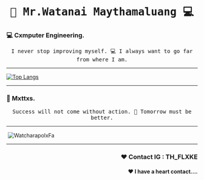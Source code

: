 <h1 align='center'><samp><strong> 🐸 Mr.Watanai Maythamaluang 💻 </strong></samp></h1>
<h3 align="left"> 💻 Cxmputer Engineering.  </h3>
<p align='center'> <samp> I never stop improving myself. 💻 I always want to go far from where I am.</samp></p>
<hr>

[![Top Langs](https://github-readme-stats.vercel.app/api/top-langs/?username=WatcharapolxFa&layout=compact&theme=tokyonight)](https://github.com/WatcharapolxFa/github-readme-stats)

<hr>
<h3 align="left"> 🐸 Mxttxs.</h3>
<p align='center'> <samp> Success will not come without action. 🐸 Tomorrow must be better.</samp></p>
<hr>
<p>&nbsp;<img align="center" src="https://github-readme-stats.vercel.app/api?username=WatcharapolxFa&show_icons=true&locale=en&theme=tokyonight" alt="WatcharapolxFa" /></p>
<hr>
<h3 align="right"> ❤ Contact IG : TH_FLXKE</h3>
<h4 align="right"> ❤ I have a heart contact....</h4>
